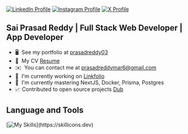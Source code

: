 [![LinkedIn Profile](https://img.shields.io/badge/LinkedIn-Profile-blue?logo=linkedin)](https://www.linkedin.com/in/your-profile)
[![Instagram Profile](https://img.shields.io/badge/Instagram-Profile-E4405F?logo=instagram&logoColor=white)](https://www.instagram.com/your-profile)
[![X Profile](https://img.shields.io/badge/X-Profile-black?logo=twitter&logoColor=white)](https://twitter.com/your-profile)


Sai Prasad Reddy | Full Stack Web Developer | App Developer
----------------------------------------

* 🖥️  See my portfolio at [prasadreddy03](http://prasadreddy03.vercel.app)
* 📄  My CV [Resume](https://drive.google.com/file/d/1BT56v0ikO6xetNHZEPH5CYMbXQt7m74B/view?export=download)
* ✉️  You can contact me at [prasadreddymar6@gmail.com](mailto:prasadreddymar6@gmail.com)
* 🚀  I'm currently working on [Linkfolio](https://linkfolio.space)
* 🧠  I'm currently mastering NextJS, Docker, Prisma, Postgres
* 📈  Contributed to open source projects [Dub](https://github.com/dubinc/dub?tab=readme-ov-file#contributing)

Language and Tools
----------------------------------------

[![My Skills](https://skillicons.dev/icons?i=ts,js,cpp,cs,dart,html,css,react,nextjs,tailwind,vite,nodejs,express,dotnet,prisma,flutter,postgres,mysql,mongodb,firebase,supabase,planetscale,redis,docker,aws,vercel,git,npm,pnpm,vscode,)](https://skillicons.dev)

